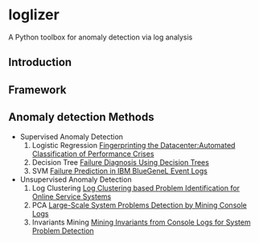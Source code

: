 # loglizer
A Python toolbox for anomaly detection via log analysis

## Introduction
## Framework

## Anomaly detection Methods
* Supervised Anomaly Detection
  1. Logistic Regression [Fingerprinting the Datacenter:Automated Classification of Performance Crises]()
  2. Decision Tree [Failure Diagnosis Using Decision Trees]()
  3. SVM [Failure Prediction in IBM BlueGeneL Event Logs]()
* Unsupervised Anomaly Detection
  1. Log Clustering [Log Clustering based Problem Identification for Online Service Systems]()
  2. PCA [Large-Scale System Problems Detection by Mining Console Logs]()
  3. Invariants Mining [Mining Invariants from Console Logs for System Problem Detection]()


